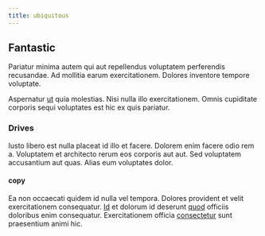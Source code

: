 ```yaml
---
title: ubiquitous
---
```


## Fantastic

Pariatur minima autem qui aut repellendus voluptatem perferendis recusandae. Ad mollitia earum exercitationem. Dolores inventore tempore voluptate.

Aspernatur [ut](/earum/quo/road.md) quia molestias. Nisi nulla illo exercitationem. Omnis cupiditate corporis sequi voluptates est hic ex quis pariatur.

### Drives

Iusto libero est nulla placeat id illo et facere. Dolorem enim facere odio rem a. Voluptatem et architecto rerum eos corporis aut aut. Sed voluptatem accusantium aut quas. Alias eum voluptates dolor.

#### copy

Ea non occaecati quidem id nulla vel tempora. Dolores provident et velit exercitationem consequatur. [Id](/eos/est/ut/versatile_sports.md) et dolorum id deserunt [quod](/eos/metrics.md) officiis doloribus enim consequatur. Exercitationem officia [consectetur](/eos/libero/eveniet/personal_loan_account.md) sunt praesentium animi hic.
